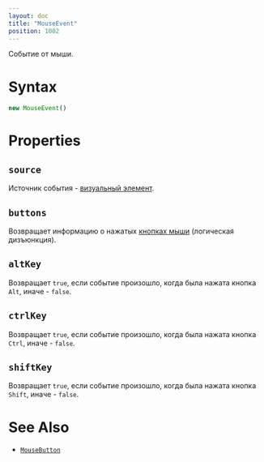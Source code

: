 ```yaml
---
layout: doc
title: "MouseEvent"
position: 1002
---
```


Событие от мыши.

# Syntax

```js
new MouseEvent()
```

# Properties

## `source`

Источник события - [визуальный элемент](../).

## `buttons`

Возвращает информацию о нажатых [кнопках мыши](../MouseButton/) (логическая дизъюнкция).

## `altKey`

Возвращает `true`, если событие произошло, когда была нажата кнопка `Alt`, иначе - `false`.

## `ctrlKey`

Возвращает `true`, если событие произошло, когда была нажата кнопка `Ctrl`, иначе - `false`.

## `shiftKey`

Возвращает `true`, если событие произошло, когда была нажата кнопка `Shift`, иначе - `false`.

# See Also

* [`MouseButton`](../MouseButton/)
